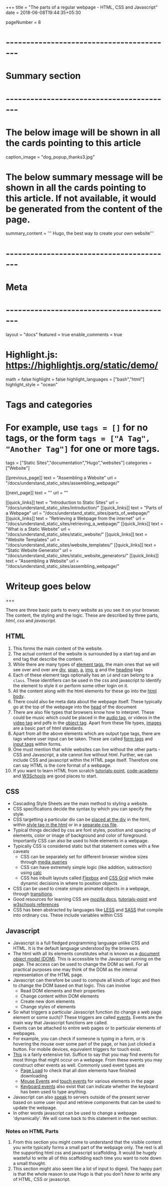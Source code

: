 +++
title = "The parts of a regular webpage - HTML, CSS and Javascript"
date = 2018-06-08T19:44:35+05:30

pageNumber = 8
# -----------------------------------------
# Summary section
# -----------------------------------------
# The below image will be shown in all the cards pointing to this article
caption_image = "dog_popup_thanks3.jpg"
# The below summary message will be shown in all the cards pointing to this article. If not available, it would be generated from the content of the page.
summary_content = '''
Hugo, the best way to create your own website'''
# -----------------------------------------
# Meta
# -----------------------------------------
layout = "docs"
featured = true
enable_comments = true

# Highlight.js: https://highlightjs.org/static/demo/
math = false
highlight = false
highlight_languages = ["bash","html"]
highlight_style = "ocean"

# Tags and categories
# For example, use `tags = []` for no tags, or the form `tags = ["A Tag", "Another Tag"]` for one or more tags.
tags = ["Static Sites","documentation","Hugo","websites"]
categories = ["Website"]

[[previous_page]]
text = "Assembling a Website"
url = "/docs/understand_static_sites/assembling_webpage/"

[[next_page]]
text = ""
url = ""



[[quick_links]]
text = "Introduction to Static Sites"
url = "/docs/understand_static_sites/introduction/"
[[quick_links]]
text = "Parts of a Webpage"
url = "/docs/understand_static_sites/parts_of_webpage/"
[[quick_links]]
text = "Retrieving a Webpage from the internet"
url = "/docs/understand_static_sites/retrieving_a_webpage/"
[[quick_links]]
text = "What is a Static Website"
url = "/docs/understand_static_sites/static_website/"
[[quick_links]]
text = "Website Templates"
url = "/docs/understand_static_sites/website_templates/"
[[quick_links]]
text = "Static Website Generator"
url = "/docs/understand_static_sites/static_website_generators/"
[[quick_links]]
text = "Assembling a Website"
url = "/docs/understand_static_sites/assembling_webpage/"

# Writeup goes below
+++

There are three basic parts to every website as you see it on your browser. The content, the styling and the logic. These are described by three parts, *html*, *css* and *javascript*.

## HTML

1. This forms the main content of the website.
2. The actual content of the website is surrounded by a start tag and an end tag that describe the content.
3. While there are many types of [element tags](https://www.w3schools.com/html/html_elements.asp), the main ones that we will see over and over are [div](https://www.w3schools.com/tags/tag_div.asp), [span](https://www.w3schools.com/tags/tag_span.asp), [a](https://www.w3schools.com/tags/tag_a.asp), [img](https://www.w3schools.com/tags/tag_img.asp), [p](https://www.w3schools.com/tags/tag_p.asp) and the [heading](https://www.w3schools.com/tags/tag_hn.asp) tags
4. Each of these element tags optionally has an `id` and can belong to a `class`. These identifiers can be used in the css and javascript to identify the element to style it or perform some other login on it.
5. All the content along with the html elements for these go into the [html body](https://www.w3schools.com/tags/tag_body.asp).
6. There could also be meta data about the webpage itself. These typically go at the top of the webpage into the [head](https://www.w3schools.com/tags/tag_head.asp) of the document
7. There are also file types that browsers know how to interpret. These could be music which could be placed in the [audio tag](https://www.w3schools.com/Tags/tag_audio.asp), or videos in the [video tag](https://www.w3schools.com/html/html5_video.asp) and pdfs in the [object tag](https://www.w3schools.com/TAGS/tag_object.asp). Apart from these file types, [images](https://www.w3schools.com/html/html_images.asp) are a basic part of html standards.
8. Apart from all the above elements which are output type tags, there are tags where user input can be taken. These are called [form tags](https://www.tutorialspoint.com/html/html_form_tag.htm) and [input tags](https://www.w3schools.com/tags/tag_input.asp) within forms.
9. One must mention that while websites can live without the other parts - CSS and Javascript, a site cannot live without html. Further, we can include CSS and javascript within the HTML page itself. Therefore one can say HTML is the core format of a webpage.
10. If you want to learn HTML from scratch [tutorials-point](https://www.tutorialspoint.com/html/index.htm), [code-academy](https://www.codecademy.com/learn/learn-html) and [W3Schools](https://www.w3schools.com/html/) are good places to start.

## CSS

- Cascading Style Sheets are the main method to styling a website.
- CSS specifications decide the syntax by which you can specify the style.
- CSS targetting a particular div can be [placed at the div](https://www.w3schools.com/html/tryit.asp?filename=tryhtml_css_inline) in the html, within [style tag in the html](https://www.w3schools.com/tags/tag_style.asp) or in a [separate css file](https://www.w3schools.com/css/css_howto.asp).
- Typical things decided by css are font styles, position and spacing of elements, color or image of background and color of foreground. Importantly CSS can also be used to hide elements in a webpage.
- Typically CSS is considered static but that statement comes with a few caveats
    - CSS can be separately set for different browser window sizes through [media queries](https://www.w3schools.com/css/css3_mediaqueries_ex.asp)
    - CSS can have extremely simple logic (like addition, subtraction) using [calc](https://developers.google.com/web/updates/2012/03/CSS-layout-gets-smarter-with-calc)
    - CSS has inbuilt layouts called [Flexbox](https://css-tricks.com/snippets/css/a-guide-to-flexbox/) and [CSS Grid](https://gridbyexample.com/examples/) which make dynamic decisions in where to position objects
- CSS can be used to create simple animated objects in a webpage, through [transitions](https://www.w3schools.com/cssref/css3_pr_transition.asp).
- Good resources for learning CSS are [mozilla docs](https://developer.mozilla.org/en-US/docs/Learn/CSS/Introduction_to_CSS), [tutorials-point](https://www.tutorialspoint.com/css/) and [w3schools references](https://www.w3schools.com/css/)
- CSS has been abstracted by languages like [LESS](http://lesscss.org/) and [SASS](https://sass-lang.com/) that compile into ordinary css. These include variables within CSS

## Javascript

- Javascript is a full fledged programming language unlike CSS and HTML. It is the default language understood by the browsers.
- The html with all its elements constitutes what is known as a [document object model (DOM)](https://www.w3schools.com/js/js_htmldom.asp). This is accessible to the Javascript running on the page. The access can be used to change the DOM as well. For all practical purposes one may think of the DOM as the internal representation of the HTML page.
- Javascript can therefore be used to compute all kinds of logic and then to change the DOM based on that logic. This can involve
    - Read DOM elements and their properties
    - Change content within DOM elements
    - Create new dom elements
    - Change styles of elements
- So what triggers a particular Javascript function (to change a web page element or some such)? These triggers are called [events](https://www.tutorialspoint.com/javascript/javascript_events.htm). Events are the main way that Javascript functions are called.
- Events can be attached to entire web pages or to particular elements of webpages.
- For example, you can check if someone is typing in a form, or is hovering the mouse over some part of the page, or has just clicked a button. For mobile devices, equivalent triggers for touch exist.
- [This](https://developer.mozilla.org/en-US/docs/Web/Events) is a fairly extensive  list. Suffice to say that you may find events for most things that might occur on a webpage. From these events you may construct other events as well. Commonly used event types are
    - [Page Load](https://www.w3schools.com/jsref/event_onload.asp) to check that all dom elements have finished downloading
    - [Mouse Events](https://javascript.info/mouse-events-basics) and [touch events](https://developer.mozilla.org/en-US/docs/Web/API/Touch_events) for various elements in the page
    - [Keyboard events](https://developer.mozilla.org/en-US/docs/Web/API/KeyboardEvent) also exist that can indicate whether the keyboard has been used to type anything.
- Javascript can also [speak](https://developer.mozilla.org/en-US/docs/Web/HTTP/Overview) to servers outside of the present server based on some user input and retrieve components that can be used to update the webpage.
- In other words javascript can be used to change a webpage 'dynamically'. We will come back to this statement in the next section.

### Notes on HTML Parts

1. From this section you might come to understand that the visible content you write typically forms a small part of the webpage only. The rest is all the supporting html css and javascript scaffolding. It would be hugely wasteful to write all of this scaffolding each time you want to note down a small thought.
2. This section might also seem like a lot of input to digest. The happy part is that the whole reason to use Hugo is that you don't *have to* write any of HTML, CSS or javascript.
